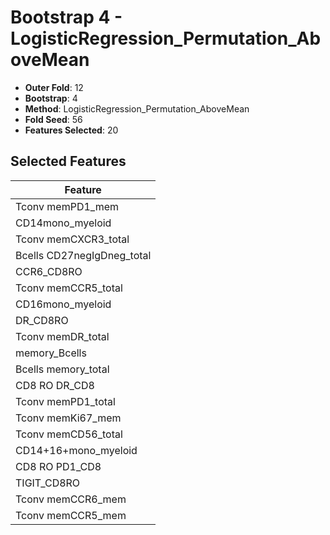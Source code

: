 # Bootstrap 4 - LogisticRegression_Permutation_AboveMean

- **Outer Fold**: 12
- **Bootstrap**: 4
- **Method**: LogisticRegression_Permutation_AboveMean
- **Fold Seed**: 56
- **Features Selected**: 20

## Selected Features

| Feature |
|---------|
| Tconv memPD1_mem |
| CD14mono_myeloid |
| Tconv memCXCR3_total |
| Bcells CD27negIgDneg_total |
| CCR6_CD8RO |
| Tconv memCCR5_total |
| CD16mono_myeloid |
| DR_CD8RO |
| Tconv memDR_total |
| memory_Bcells |
| Bcells memory_total |
| CD8 RO DR_CD8 |
| Tconv memPD1_total |
| Tconv memKi67_mem |
| Tconv memCD56_total |
| CD14+16+mono_myeloid |
| CD8 RO PD1_CD8 |
| TIGIT_CD8RO |
| Tconv memCCR6_mem |
| Tconv memCCR5_mem |
